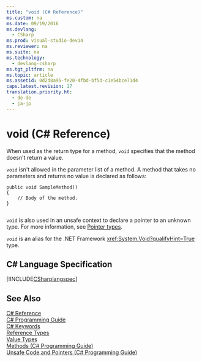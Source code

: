 ```yaml
---
title: "void (C# Reference)"
ms.custom: na
ms.date: 09/19/2016
ms.devlang: 
  - CSharp
ms.prod: visual-studio-dev14
ms.reviewer: na
ms.suite: na
ms.technology: 
  - devlang-csharp
ms.tgt_pltfrm: na
ms.topic: article
ms.assetid: 0d2d8a95-fe20-4fbd-bf5d-c1e54bce71d4
caps.latest.revision: 17
translation.priority.ht: 
  - de-de
  - ja-jp
---
```

# void (C# Reference)
When used as the return type for a method, `void` specifies that the method doesn't return a value.  
  
 `void` isn't allowed in the parameter list of a method. A method that takes no parameters and returns no value is declared as follows:  
  
```  
public void SampleMethod()  
{  
    // Body of the method.  
}  
  
```  
  
 `void` is also used in an unsafe context to declare a pointer to an unknown type. For more information, see [Pointer types](../vs140/Pointer-types--C#-Programming-Guide-.md).  
  
 `void` is an alias for the .NET Framework <xref:System.Void?qualifyHint=True> type.  
  
## C# Language Specification  
 [!INCLUDE[CSharplangspec](../vs140/includes/Csharplangspec_md.md)]  
  
## See Also  
 [C# Reference](../vs140/C#-Reference.md)   
 [C# Programming Guide](../vs140/C#-Programming-Guide.md)   
 [C# Keywords](../Topic/C%23%20Keywords.md)   
 [Reference Types](../vs140/Reference-Types--C#-Reference-.md)   
 [Value Types](../Topic/Value%20Types%20\(C%23%20Reference\).md)   
 [Methods (C# Programming Guide)](../Topic/Methods%20\(C%23%20Programming%20Guide\).md)   
 [Unsafe Code and Pointers (C# Programming Guide)](../vs140/Unsafe-Code-and-Pointers--C#-Programming-Guide-.md)